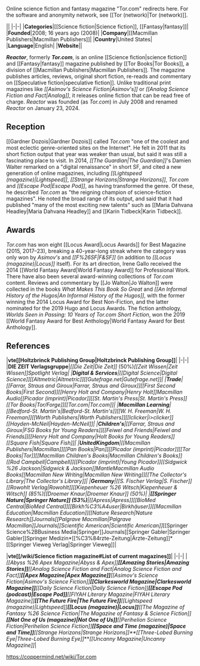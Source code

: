 Online science fiction and fantasy magazine
"Tor.com" redirects here. For the software and anonymity network, see [[Tor (network)\|Tor (network)]].


||
|-|-|
|**Categories**|[[Science fiction\|Science fiction]], [[Fantasy\|fantasy]]|
|**Founded**|2008; 16 years ago (2008)|
|**Company**|[[Macmillan Publishers\|Macmillan Publishers]]|
|**Country**|United States|
|**Language**|English|
|**Website**||

***Reactor***, formerly ***Tor.com***, is an online [[Science fiction\|science fiction]] and [[Fantasy\|fantasy]] magazine published by [[Tor Books\|Tor Books]], a division of [[Macmillan Publishers\|Macmillan Publishers]]. The magazine publishes articles, reviews, original short fiction, re-reads and commentary on [[Speculative fiction\|speculative fiction]]. Unlike traditional print magazines like *[[Asimov's Science Fiction\|Asimov's]]* or *[[Analog Science Fiction and Fact\|Analog]]*, it releases online fiction that can be read free of charge.
*Reactor* was founded (as *Tor.com*) in July 2008 and renamed *Reactor* on January 23, 2024.

## Reception
[[Gardner Dozois\|Gardner Dozois]] called *Tor.com* "one of the coolest and most eclectic genre-oriented sites on the Internet". He felt in 2011 that its short fiction output that year was weaker than usual, but said it was still a fascinating place to visit. In 2014, *[[The Guardian\|The Guardian]]*'s Damien Walter remarked on a "digital renaissance" in short SF, and cited a new generation of online magazines, including *[[Lightspeed (magazine)\|Lightspeed]]*, *[[Strange Horizons\|Strange Horizons]]*, *Tor.com* and *[[Escape Pod\|Escape Pod]]*, as having transformed the genre. Of these, he described *Tor.com* as "the reigning champion of science-fiction magazines". He noted the broad range of its output, and said that it had published "many of the most exciting new talents" such as [[Maria Dahvana Headley\|Maria Dahvana Headley]] and [[Karin Tidbeck\|Karin Tidbeck]].

## Awards
*Tor.com* has won eight [[Locus Award\|Locus Awards]] for Best Magazine (2015, 2017–23), breaking a 40-year-long streak where the category was only won by *Asimov's* and *[[F%26SF\|F&SF]]* (in addition to *[[Locus (magazine)\|Locus]]* itself). For its art direction, Irene Gallo received the 2014 [[World Fantasy Award\|World Fantasy Award]] for Professional Work.
There have also been several award-winning collections of *Tor.com* content. Reviews and commentary by [[Jo Walton\|Jo Walton]] were collected in the books *What Makes This Book So Great* and *[[An Informal History of the Hugos\|An Informal History of the Hugos]]*, with the former winning the 2014 Locus Award for Best Non-Fiction, and the latter nominated for the 2019 Hugo and Locus Awards. The fiction anthology, *Worlds Seen in Passing: 10 Years of Tor.com Short Fiction*, won the 2019 [[World Fantasy Award for Best Anthology\|World Fantasy Award for Best Anthology]].

## References


|**vte[[Holtzbrinck Publishing Group\|Holtzbrinck Publishing Group]]**|
|-|-|
|**DIE ZEIT Verlagsgruppe**|*[[Die Zeit\|Die Zeit]]* (50%)*[[Zeit Wissen\|Zeit Wissen]]*Spotlight Verlag|
|**Digital & Services**|[[Digital Science\|Digital Science]][[Altmetric\|Altmetric]][[Gutefrage.net\|Gutefrage.net]]|
|**Trade**|[[Farrar, Straus and Giroux\|Farrar, Straus and Giroux]][[First Second Books\|First Second]][[Henry Holt and Company\|Henry Holt]]Macmillan Audio[[Picador (imprint)\|Picador]][[St. Martin's Press\|St. Martin's Press]][[Tor Books\|Tor/Forge]][[Tor.com\|Tor.com]]|
|**Macmillan Learning**|[[Bedford-St. Martin's\|Bedford-St. Martin's]][[W. H. Freeman\|W. H. Freeman]][[Worth Publishers\|Worth Publishers]][[Iclicker\|i>clicker]][[Hayden-McNeil\|Hayden-McNeil]]|
|**Children's**|[[Farrar, Straus and Giroux\|FSG Books for Young Readers]][[Feiwel and Friends\|Feiwel and Friends]][[Henry Holt and Company\|Holt Books for Young Readers]][[Square Fish\|Square Fish]]|
|**UnitedKingdom**|[[Macmillan Publishers\|Macmillan]][[Pan Books\|Pan]][[Picador (imprint)\|Picador]][[Tor Books\|Tor]][[Macmillan Children's Books\|Macmillan Children's Books]][[Rod Campbell\|Campbell]][[Picador (imprint)\|Young Picador]][[Sidgwick %26 Jackson\|Sidgwick & Jackson]]MantleMacmillan Audio Books[[Macmillan New Writing\|Macmillan New Writing]][[The Collector's Library\|The Collector's Library]]|
|**Germany**|[[S. Fischer Verlag\|S. Fischer]][[Rowohlt Verlag\|Rowohlt]][[Kiepenheuer %26 Witsch\|Kiepenheuer & Witsch]] (85%)[[Droemer Knaur\|Droemer Knaur]] (50%)|
|**[[Springer Nature\|Springer Nature]] (53%)**|[[Apress\|Apress]][[BioMed Central\|BioMed Central]][[Birkh%C3%A4user\|Birkhäuser]][[Macmillan Education\|Macmillan Education]][[Nature Research\|Nature Research]]Journals[[Palgrave Macmillan\|Palgrave Macmillan]]Journals*[[Scientific American\|Scientific American]]*[[Springer Science%2BBusiness Media\|Springer]]Journals[[Springer Gabler\|Springer Gabler]]Springer Medizin*[[%C3%84rzte-Zeitung\|Ärzte-Zeitung]]*[[Springer Vieweg Verlag\|Springer Vieweg]]|

|**vte[[/wiki/Science fiction magazine#List of current magazines]]**|
|-|-|
|*[[Abyss %26 Apex Magazine\|Abyss & Apex]]**[[Amazing Stories\|Amazing Stories]]**[[Analog Science Fiction and Fact\|Analog Science Fiction and Fact]]**[[Apex Magazine\|Apex Magazine]]**[[Asimov's Science Fiction\|Asimov's Science Fiction]]**[[Clarkesworld Magazine\|Clarkesworld Magazine]]**[[Daily Science Fiction\|Daily Science Fiction]]**[[Escape Pod (podcast)\|Escape Pod]]**[[FIYAH Literary Magazine\|FIYAH Literary Magazine]]**[[The Future Fire\|The Future Fire]]**[[Lightspeed (magazine)\|Lightspeed]]**[[Locus (magazine)\|Locus]]**[[The Magazine of Fantasy %26 Science Fiction\|The Magazine of Fantasy & Science Fiction]]**[[Not One of Us (magazine)\|Not One of Us]]**[[Perihelion Science Fiction\|Perihelion Science Fiction]]**[[Space and Time (magazine)\|Space and Time]]**[[Strange Horizons\|Strange Horizons]]**[[Three-Lobed Burning Eye\|Three-Lobed Burning Eye]]****[[Uncanny Magazine\|Uncanny Magazine]]*|






https://coppermind.net/wiki/Tor.com